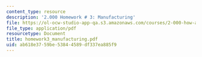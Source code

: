 ```yaml
---
content_type: resource
description: '2.000 Homework # 3: Manufacturing'
file: https://ol-ocw-studio-app-qa.s3.amazonaws.com/courses/2-000-how-and-why-machines-work-spring-2002/ab618e3759be53844589df337ea885f9_homework3_manufacturing.pdf
file_type: application/pdf
resourcetype: Document
title: homework3_manufacturing.pdf
uid: ab618e37-59be-5384-4589-df337ea885f9
---
```

